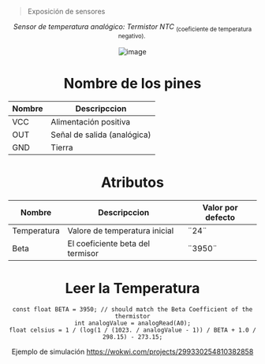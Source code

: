 > Exposición de sensores

<div id="header" align="center"> 

*Sensor de temperatura analógico:*
_Termistor NTC_ 
<sub> (coeficiente de temperatura negativo).<sub/>
<img src="http://lineadecodigo.com/imagenes/logo.jpg" alt="" />

![image](https://github.com/KarimeIsabel/SistemasProgramables/assets/60378108/1d75c0d4-a003-4e74-aaf0-fb388539ab8e)
<div/>
  
# Nombre de los pines

| Nombre |         Descripccion        |
|--------|-----------------------------|
|   VCC  |    Alimentación positiva    |
|   OUT  | Señal de salida (analógica) |
|   GND  |            Tierra           |

# Atributos
|    Nombre   |           Descripccion           | Valor por defecto |
|-------------|----------------------------------|-------------------|
| Temperatura |   Valore de temperatura inicial  | ¨24¨              |
|     Beta    | El coeficiente beta del termisor | ¨3950¨            |

# Leer la Temperatura
```
const float BETA = 3950; // should match the Beta Coefficient of the thermistor
int analogValue = analogRead(A0);
float celsius = 1 / (log(1 / (1023. / analogValue - 1)) / BETA + 1.0 / 298.15) - 273.15;
```
Ejemplo de simulación
https://wokwi.com/projects/299330254810382858
